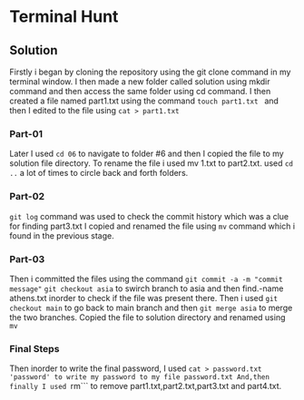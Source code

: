 # Terminal Hunt 
## Solution 
Firstly i began by cloning the repository using the git clone command in my terminal window.
I then made a new folder called solution using mkdir command and then access the same folder using cd command.
I then created a file named part1.txt using the command ```touch part1.txt ``` and then I edited to the file using ```cat > part1.txt```

### Part-01
Later I used ```cd 06``` to navigate to folder #6 and then I copied the file to my solution file directory.
To rename the file i used mv 1.txt to part2.txt.
used ```cd ..``` a lot of times to circle back and forth folders.

### Part-02
```git log``` command was used to check the commit history which was a clue for finding part3.txt
I copied and renamed the file using ```mv``` command which i found in the previous stage.

### Part-03
Then i committed the files using the command ```git commit -a -m "commit message"```
```git checkout asia``` to swirch branch to asia and then find.-name athens.txt inorder to check if the file was present there.
Then i used ```git checkout main``` to go back to main branch and then ```git merge asia``` to merge the two branches.
Copied the file to solution directory and renamed using ```mv```

### Final Steps
Then inorder to write the final password, I used ```cat > password.txt 'password' to write my password to my file password.txt
And,then finally I used ```rm``` to remove part1.txt,part2.txt,part3.txt and part4.txt.




